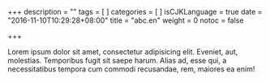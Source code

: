 +++
description = ""
tags = [
]
categories = [
]
isCJKLanguage = true
date = "2016-11-10T10:29:28+08:00"
title = "abc.en"
weight = 0
notoc = false

+++

Lorem ipsum dolor sit amet, consectetur adipisicing elit. Eveniet, aut, molestias. Temporibus fugit sit saepe harum. Alias ad, esse qui, a necessitatibus tempora cum commodi recusandae, rem, maiores ea enim!